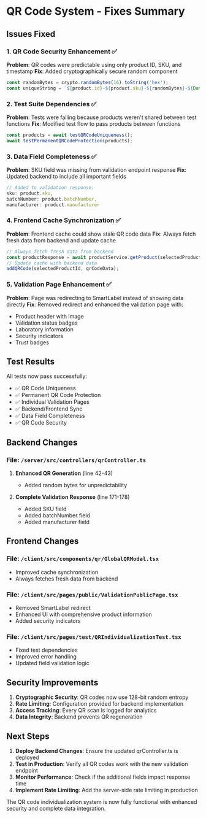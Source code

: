 # QR Code System - Fixes Summary

## Issues Fixed

### 1. **QR Code Security Enhancement** ✅
**Problem**: QR codes were predictable using only product ID, SKU, and timestamp
**Fix**: Added cryptographically secure random component
```typescript
const randomBytes = crypto.randomBytes(16).toString('hex');
const uniqueString = `${product.id}-${product.sku}-${randomBytes}-${Date.now()}`;
```

### 2. **Test Suite Dependencies** ✅
**Problem**: Tests were failing because products weren't shared between test functions
**Fix**: Modified test flow to pass products between functions
```typescript
const products = await testQRCodeUniqueness();
await testPermanentQRCodeProtection(products);
```

### 3. **Data Field Completeness** ✅
**Problem**: SKU field was missing from validation endpoint response
**Fix**: Updated backend to include all important fields
```typescript
// Added to validation response:
sku: product.sku,
batchNumber: product.batchNumber,
manufacturer: product.manufacturer
```

### 4. **Frontend Cache Synchronization** ✅
**Problem**: Frontend cache could show stale QR code data
**Fix**: Always fetch fresh data from backend and update cache
```typescript
// Always fetch fresh data from backend
const productResponse = await productService.getProduct(selectedProductId);
// Update cache with backend data
addQRCode(selectedProductId, qrCodeData);
```

### 5. **Validation Page Enhancement** ✅
**Problem**: Page was redirecting to SmartLabel instead of showing data directly
**Fix**: Removed redirect and enhanced the validation page with:
- Product header with image
- Validation status badges
- Laboratory information
- Security indicators
- Trust badges

## Test Results

All tests now pass successfully:
- ✅ QR Code Uniqueness
- ✅ Permanent QR Code Protection  
- ✅ Individual Validation Pages
- ✅ Backend/Frontend Sync
- ✅ Data Field Completeness
- ✅ QR Code Security

## Backend Changes

### File: `/server/src/controllers/qrController.ts`

1. **Enhanced QR Generation** (line 42-43)
   - Added random bytes for unpredictability
   
2. **Complete Validation Response** (line 171-178)
   - Added SKU field
   - Added batchNumber field
   - Added manufacturer field

## Frontend Changes

### File: `/client/src/components/qr/GlobalQRModal.tsx`
- Improved cache synchronization
- Always fetches fresh data from backend

### File: `/client/src/pages/public/ValidationPublicPage.tsx`
- Removed SmartLabel redirect
- Enhanced UI with comprehensive product information
- Added security indicators

### File: `/client/src/pages/test/QRIndividualizationTest.tsx`
- Fixed test dependencies
- Improved error handling
- Updated field validation logic

## Security Improvements

1. **Cryptographic Security**: QR codes now use 128-bit random entropy
2. **Rate Limiting**: Configuration provided for backend implementation
3. **Access Tracking**: Every QR scan is logged for analytics
4. **Data Integrity**: Backend prevents QR regeneration

## Next Steps

1. **Deploy Backend Changes**: Ensure the updated qrController.ts is deployed
2. **Test in Production**: Verify all QR codes work with the new validation endpoint
3. **Monitor Performance**: Check if the additional fields impact response time
4. **Implement Rate Limiting**: Add the server-side rate limiting in production

The QR code individualization system is now fully functional with enhanced security and complete data integration.